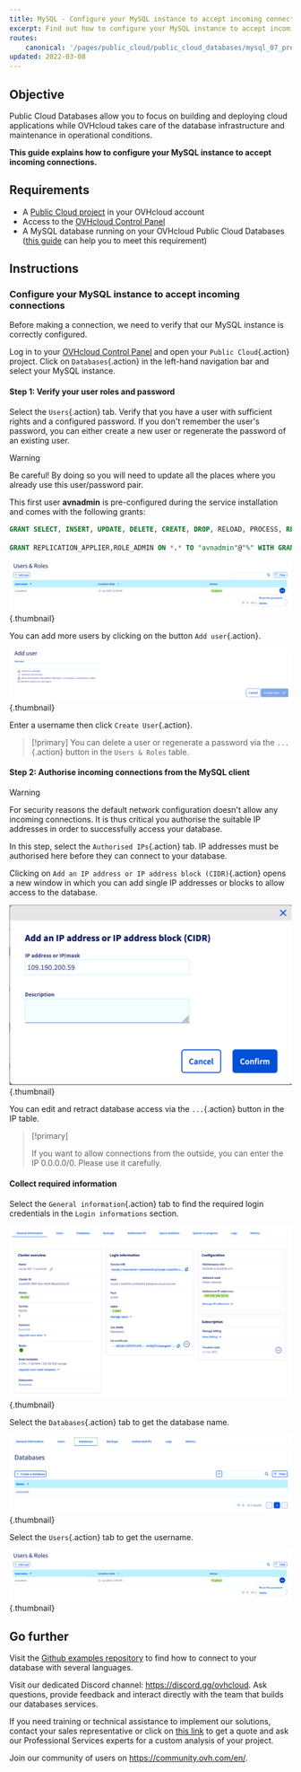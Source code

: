 ```yaml
---
title: MySQL - Configure your MySQL instance to accept incoming connections
excerpt: Find out how to configure your MySQL instance to accept incoming connections
routes:
    canonical: '/pages/public_cloud/public_cloud_databases/mysql_07_prepare_for_incoming_connections'
updated: 2022-03-08
---
```


## Objective

Public Cloud Databases allow you to focus on building and deploying cloud applications while OVHcloud takes care of the database infrastructure and maintenance in operational conditions.

**This guide explains how to configure your MySQL instance to accept incoming connections.**

## Requirements

- A [Public Cloud project](https://www.ovhcloud.com/pt/public-cloud/) in your OVHcloud account
- Access to the [OVHcloud Control Panel](https://www.ovh.com/auth/?action=gotomanager&from=https://www.ovh.pt/&ovhSubsidiary=pt)
- A MySQL database running on your OVHcloud Public Cloud Databases ([this guide](/pages/public_cloud/public_cloud_databases/databases_01_order_control_panel) can help you to meet this requirement)

## Instructions

### Configure your MySQL instance to accept incoming connections

Before making a connection, we need to verify that our MySQL instance is correctly configured.

Log in to your [OVHcloud Control Panel](https://www.ovh.com/auth/?action=gotomanager&from=https://www.ovh.pt/&ovhSubsidiary=pt) and open your `Public Cloud`{.action} project. Click on `Databases`{.action} in the left-hand navigation bar and select your MySQL instance.

#### Step 1: Verify your user roles and password

Select the `Users`{.action} tab. Verify that you have a user with sufficient rights and a configured password. If you don't remember the user's password, you can either create a new user or regenerate the password of an existing user.

> [!warning]
> Be careful! By doing so you will need to update all the places where you already use this user/password pair.
>

This first user **avnadmin** is pre-configured during the service installation and comes with the following grants:

```sql
GRANT SELECT, INSERT, UPDATE, DELETE, CREATE, DROP, RELOAD, PROCESS, REFERENCES, INDEX, ALTER, SHOW DATABASES, CREATE TEMPORARY TABLES, LOCK TABLES, EXECUTE, REPLICATION SLAVE, REPLICATION CLIENT, CREATE VIEW, SHOW VIEW, CREATE ROUTINE, ALTER ROUTINE, CREATE USER, EVENT, TRIGGER ON *.* TO "avnadmin"@"%" WITH GRANT OPTION

GRANT REPLICATION_APPLIER,ROLE_ADMIN ON *.* TO "avnadmin"@"%" WITH GRANT OPTION
```

![User table](images/mysql_07_prepare_for_incoming_connections-20220308112922280.png){.thumbnail}

You can add more users by clicking on the button `Add user`{.action}.

![Add user](images/mysql_07_prepare_for_incoming_connections-20220308111540905.png){.thumbnail}

Enter a username then click `Create User`{.action}.

> [!primary]
> You can delete a user or regenerate a password via the `...`{.action} button in the `Users & Roles` table.

#### Step 2: Authorise incoming connections from the MySQL client

> [!warning]
> For security reasons the default network configuration doesn't allow any incoming connections. It is thus critical you authorise the suitable IP addresses in order to successfully access your database.

In this step, select the `Authorised IPs`{.action} tab. IP addresses must be authorised here before they can connect to your database.

Clicking on `Add an IP address or IP address block (CIDR)`{.action} opens a new window in which you can add single IP addresses or blocks to allow access to the database.

![Add an IP](images/ip_authorize.png){.thumbnail}

You can edit and retract database access via the `...`{.action} button in the IP table.

> [!primary]
>
> If you want to allow connections from the outside, you can enter the IP 0.0.0.0/0. Please use it carefully.
>

#### Collect required information

Select the `General information`{.action} tab to find the required login credentials in the `Login informations` section.

![Login information tab](images/mysql_04_connect_php-20220124153927876.png){.thumbnail}

Select the `Databases`{.action} tab to get the database name.

![Databases tab](images/mysql_04_connect_php-20220124154604558.png){.thumbnail}

Select the `Users`{.action} tab to get the username.

![User table](images/mysql_07_prepare_for_incoming_connections-20220308112922280.png){.thumbnail}

## Go further

Visit the [Github examples repository](https://github.com/ovh/public-cloud-databases-examples/tree/main/databases/mysql) to find how to connect to your database with several languages.

Visit our dedicated Discord channel: <https://discord.gg/ovhcloud>. Ask questions, provide feedback and interact directly with the team that builds our databases services.

If you need training or technical assistance to implement our solutions, contact your sales representative or click on [this link](https://www.ovhcloud.com/pt/professional-services/) to get a quote and ask our Professional Services experts for a custom analysis of your project.

Join our community of users on <https://community.ovh.com/en/>.
